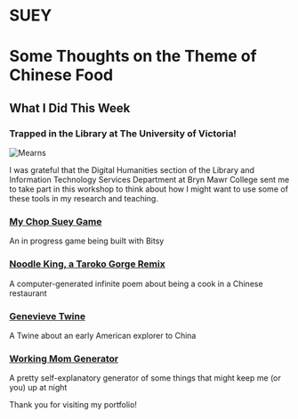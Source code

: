 # SUEY

# Some Thoughts on the Theme of Chinese Food



## What I Did This Week
### Trapped in the Library at The University of Victoria!

![Mearns](IMG_0677.jpeg)

I was grateful that the Digital Humanities section of the Library and Information Technology Services Department at Bryn Mawr College sent me to take part in this workshop to think about how I might want to use some of these tools in my research and teaching.

### [My Chop Suey Game](Chop_Suey_the_Game.html)
An in progress game being built with Bitsy

### [Noodle King, a Taroko Gorge Remix](taroko-gorge.html)
A computer-generated infinite poem about being a cook in a Chinese restaurant

### [Genevieve Twine](Genevieve.html)
A Twine about an early American explorer to China

### [Working Mom Generator](WorkingMom.html)
A pretty self-explanatory generator of some things that might keep me (or you) up at night

Thank you for visiting my portfolio!